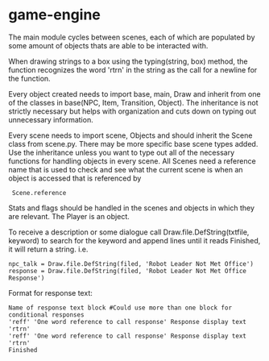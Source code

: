 # game-engine

The main module cycles between scenes, each of which are populated by some amount of objects thats are able to be interacted with. 

When drawing strings to a box using the typing(string, box) method, the function recognizes the word 'rtrn' in the string as the call for a newline for the function.

Every object created needs to    import base, main, Draw     and inherit from one of the classes in base(NPC, Item, Transition, Object). The inheritance is not strictly necessary but helps with organization and cuts down on typing out unnecessary information.

Every scene needs to     import scene, Objects      and should inherit the Scene class from scene.py. There may be more specific base scene types added. Use the inheritance unless you want to type out all of the necessary functions for handling objects in every scene.
All Scenes need a reference name that is used to check and see what the current scene is when an object is accessed that is referenced by
```
 Scene.reference
 ```
Stats and flags should be handled in the scenes and objects in which they are relevant. The Player is an object.


To receive a description or some dialogue call Draw.file.DefString(txtfile, keyword) to search for the keyword and append lines until it reads Finished, it will return a string.
i.e.
```
npc_talk = Draw.file.DefString(filed, 'Robot Leader Not Met Office')
response = Draw.file.DefString(filed, 'Robot Leader Not Met Office Response')
```

Format for response text:
```
Name of response text block #Could use more than one block for conditional responses
'reff' 'One word reference to call response' Response display text 'rtrn'
'reff' 'One word reference to call response' Response display text 'rtrn'
Finished
```
